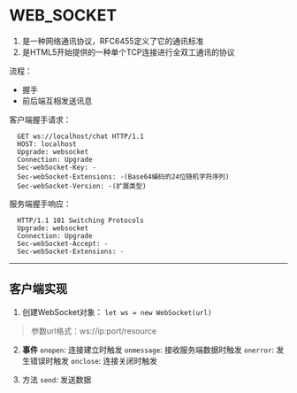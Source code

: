 # WEB_SOCKET

1. 是一种网络通讯协议，RFC6455定义了它的通讯标准
2. 是HTML5开始提供的一种单个TCP连接进行全双工通讯的协议

流程：
  - 握手
  - 前后端互相发送讯息

客户端握手请求：
  ```
    GET ws://localhost/chat HTTP/1.1
    HOST: localhost
    Upgrade: websocket
    Connection: Upgrade
    Sec-webSocket-Key: -
    Sec-webSocket-Extensions: -(Base64编码的24位随机字符序列)
    Sec-webSocket-Version: -(扩展类型)
  ```

服务端握手响应：
  ```
    HTTP/1.1 101 Switching Protocols
    Upgrade: websocket
    Connection: Upgrade
    Sec-webSocket-Accept: -
    Sec-webSocket-Extensions: -
  ```

---

## 客户端实现

1. 创建WebSocket对象：
`let ws = new WebSocket(url)`
> 参数url格式：ws://ip:port/resource

2. **事件**
`onopen`: 连接建立时触发
`onmessage`: 接收服务端数据时触发
`onerror`: 发生错误时触发
`onclose`: 连接关闭时触发

3. 方法
`send`: 发送数据